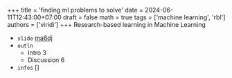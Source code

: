 +++
title = 'finding ml problems to solve'
date = 2024-06-11T12:43:00+07:00
draft = false
math = true
tags = ['machine learning', 'rbl']
authors = ['viridi']
+++
Research-based learning in Machine Learning <!--more-->

+ `slide` [ma6dj](https://osf.io/ma6dj)
+ `outln`
  - Intro 3
  - Discussion 6
+ `infos` []
